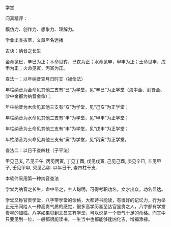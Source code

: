 学堂

问真精评：

模仿力、创作力、想象力、理解力。

学业出类拔萃，文章声名远播

古诀：纳音之长生

金命见巳，辛巳为正；木命见亥，己亥为正；水命见申，甲申为正；土命见申，戊申为正；火命见寅，丙寅为正。

查法一：以年纳音查月日时支（禄命法）

年柱纳音为金命见其他三支有“巳”为学堂，见“辛巳”为正学堂（海中金、剑锋金、沙中金都为纳音金命）；

年柱纳音为木命见其他三支有“亥”为学堂，见“己亥”为正学堂；

年柱纳音为水命见其他三支有“申”为学堂，见“甲申”为正学堂；

年柱纳音为土命见其他三支有“申”为学堂，见“戊申”为正学堂；

年柱纳音为火命见其他三支有“寅”为学堂，见“丙寅”为正学堂。

查法二：以日干查四柱（子平法）

甲见己亥, 乙见壬午, 丙见丙寅, 丁见丁酉, 戊见戊寅, 己见己酉, 庚见辛巳, 辛见甲子, 壬见甲申, 癸见乙卯. 以年日干, 查四柱干支.

本软件采用第一种纳音查法

学堂为纳音之长生，命中带之，主人聪明，可得考职功名，文才出众，功名显达。

学堂又称官贵学堂，八字带学堂的命格，大都诗书能读，有很好的记忆力，行为举止无形间给人一种高贵气质的感觉，很多高学历甚至达官显贵之人，八字都有学堂贵星的加临。八字如果见到文昌又有学堂，可以说是一个贵气十足的命格。而其中只要见到一位，一般都很能读书，一生当中也都能够逢凶化吉，增福添禄。

